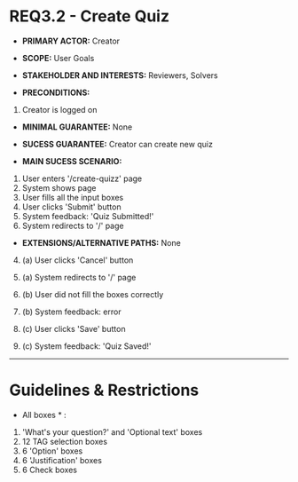 # REQ3.2 - Create Quiz

- **PRIMARY ACTOR:** Creator

- **SCOPE:** User Goals

- **STAKEHOLDER AND INTERESTS:** Reviewers, Solvers

- **PRECONDITIONS:**
1. Creator is logged on

- **MINIMAL GUARANTEE:** None

- **SUCESS GUARANTEE:** Creator can create new quiz

- **MAIN SUCESS SCENARIO:**
1. User enters '/create-quizz' page
2. System shows page
3. User fills all the input boxes
4. User clicks 'Submit' button
5. System feedback: 'Quiz Submitted!'
6. System redirects to '/' page

- **EXTENSIONS/ALTERNATIVE PATHS:** None

4. (a) User clicks 'Cancel' button
5. (a) System redirects to '/' page

5. (b) User did not fill the boxes correctly
6. (b) System feedback: error

4. (c) User clicks 'Save' button
5. (c) System feedback: 'Quiz Saved!'

---

# Guidelines & Restrictions

-  All boxes * : 
1. 'What's your question?' and 'Optional text' boxes
2. 12 TAG selection boxes
3. 6 'Option' boxes
4. 6 'Justification' boxes
5. 6 Check boxes

